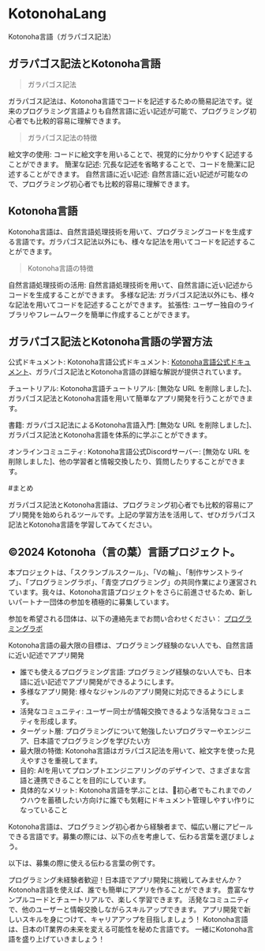# KotonohaLang
Kotonoha言語（ガラパゴス記法）

## ガラパゴス記法とKotonoha言語
> ガラパゴス記法

ガラパゴス記法は、Kotonoha言語でコードを記述するための簡易記法です。従来のプログラミング言語よりも自然言語に近い記述が可能で、プログラミング初心者でも比較的容易に理解できます。

> ガラパゴス記法の特徴

絵文字の使用: コードに絵文字を用いることで、視覚的に分かりやすく記述することができます。
簡潔な記述: 冗長な記述を省略することで、コードを簡潔に記述することができます。
自然言語に近い記述: 自然言語に近い記述が可能なので、プログラミング初心者でも比較的容易に理解できます。

## Kotonoha言語

Kotonoha言語は、自然言語処理技術を用いて、プログラミングコードを生成する言語です。ガラパゴス記法以外にも、様々な記法を用いてコードを記述することができます。

> Kotonoha言語の特徴

自然言語処理技術の活用: 自然言語処理技術を用いて、自然言語に近い記述からコードを生成することができます。
多様な記法: ガラパゴス記法以外にも、様々な記法を用いてコードを記述することができます。
拡張性: ユーザー独自のライブラリやフレームワークを簡単に作成することができます。

## ガラパゴス記法とKotonoha言語の学習方法

公式ドキュメント: Kotonoha言語公式ドキュメント: [Kotonoha言語公式ドキュメント](https://github.com/BlueSkyProgramming/KotonohaLang)、ガラパゴス記法とKotonoha言語の詳細な解説が提供されています。

チュートリアル: Kotonoha言語チュートリアル: [無効な URL を削除しました]、ガラパゴス記法とKotonoha言語を用いて簡単なアプリ開発を行うことができます。

書籍: ガラパゴス記法によるKotonoha言語入門: [無効な URL を削除しました]、ガラパゴス記法とKotonoha言語を体系的に学ぶことができます。

オンラインコミュニティ: Kotonoha言語公式Discordサーバー: [無効な URL を削除しました]、他の学習者と情報交換したり、質問したりすることができます。

#まとめ

ガラパゴス記法とKotonoha言語は、プログラミング初心者でも比較的容易にアプリ開発を始められるツールです。上記の学習方法を活用して、ぜひガラパゴス記法とKotonoha言語を学習してみてください。

## ©️2024 Kotonoha（言の葉）言語プロジェクト。

本プロジェクトは、「スクランブルスクール」、「Vの輪」、「制作サンストライプ」、「プログラミングラボ」、「青空プログラミング」の共同作業により運営されています。我々は、Kotonoha言語プロジェクトをさらに前進させるため、新しいパートナー団体の参加を積極的に募集しています。

参加を希望される団体は、以下の連絡先までお問い合わせください：
[プログラミングラボ](https://twitter.com/PLab2020)

Kotonoha言語の最大限の目標は、プログラミング経験のない人でも、自然言語に近い記述でアプリ開発
- 誰でも使えるプログラミング言語: プログラミング経験のない人でも、日本語に近い記述でアプリ開発ができるようにします。
- 多様なアプリ開発: 様々なジャンルのアプリ開発に対応できるようにします。
- 活発なコミュニティ: ユーザー同士が情報交換できるような活発なコミュニティを形成します。
- ターゲット層: プログラミングについて勉強したいプログラマーやエンジニア、日本語でプログラミングを学びたい方
- 最大限の特徴: Kotonoha言語はガラパゴス記法を用いて、絵文字を使った見えやすさを重視してます。
- 目的: AIを用いてプロンプトエンジニアリングのデザインで、さまざまな言語と連携できることを目的にしています。
- 具体的なメリット: Kotonoha言語を学ぶことは、🔰初心者でもこれまでのノウハウを蓄積したい方向けに誰でも気軽にドキュメント管理しやすい作りになっていること

Kotonoha言語は、プログラミング初心者から経験者まで、幅広い層にアピールできる言語です。募集の際には、以下の点を考慮して、伝わる言葉を選びましょう。

以下は、募集の際に使える伝わる言葉の例です。

プログラミング未経験者歓迎！日本語でアプリ開発に挑戦してみませんか？
Kotonoha言語を使えば、誰でも簡単にアプリを作ることができます。
豊富なサンプルコードとチュートリアルで、楽しく学習できます。
活発なコミュニティで、他のユーザーと情報交換しながらスキルアップできます。
アプリ開発で新しいスキルを身につけて、キャリアアップを目指しましょう！
Kotonoha言語は、日本のIT業界の未来を変える可能性を秘めた言語です。 一緒にKotonoha言語を盛り上げていきましょう！
